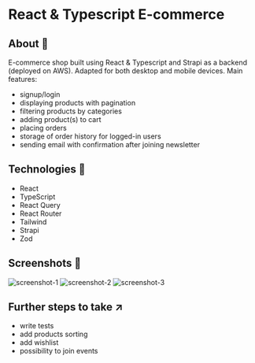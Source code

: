 <h1>React & Typescript E-commerce</h1>

## About 📝

E-commerce shop built using React & Typescript and Strapi as a backend (deployed on AWS). Adapted for both desktop and mobile devices.
Main features: 
- signup/login
- displaying products with pagination
- filtering products by categories
- adding product(s) to cart
- placing orders
- storage of order history for logged-in users
- sending email with confirmation after joining newsletter



## Technologies 🔧

- React
- TypeScript
- React Query
- React Router
- Tailwind
- Strapi
- Zod

## Screenshots 📸
![screenshot-1](https://github.com/nikodem-bilczewski/ecommerce-coffee/assets/112383479/bee78c7e-884b-40fc-980e-1a2af041cc7a)
![screenshot-2](https://github.com/nikodem-bilczewski/ecommerce-coffee/assets/112383479/8e3593a2-16dc-4577-9a1b-e47a2accfe91)
![screenshot-3](https://github.com/nikodem-bilczewski/ecommerce-coffee/assets/112383479/1d66cb49-eac3-4292-b139-d69037cb513a)

## Further steps to take ↗️
- write tests
- add products sorting
- add wishlist
- possibility to join events
  
